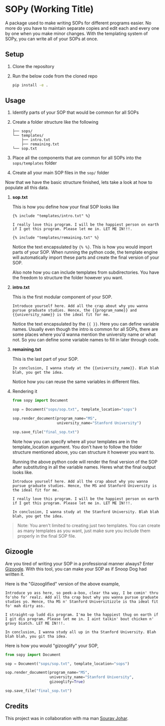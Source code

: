 # SOPy (Working Title)

A package used to make writing SOPs for different programs easier. No more do you have to maintain separate copies and edit each and every one by one when you make minor changes. With the templating system of SOPy, you can write all of your SOPs at once.

## Setup

1. Clone the repository
2. Run the below code from the cloned repo

    ```bash
    pip install -e .
    ```

## Usage

1. Identify parts of your SOP that would be common for all SOPs
2. Create a folder structure like the following

    ```text
    ├── sops/
    └── templates/
        ├── intro.txt
        ├── remaining.txt
    └── sop.txt
    ```

3. Place all the components that are common for all SOPs into the `sops/templates` folder
4. Create all your main SOP files in the `sop/` folder

Now that we have the basic structure finished, lets take a look at how to populate all this data.

1. **sop.txt**

    This is how you define how your final SOP looks like

    ```text
    {% include "templates/intro.txt" %}

    I really love this program. I will be the happiest person on earth if I get this program. Please let me in. LET ME IN!!!.

    {% include "templates/remaining.txt" %}
    ```

    Notice the text encapsulated by `{% %}`. This is how you would import parts of your SOP. When running the python code, the template engine will automatically import these parts and create the final version of your SOP.

    Also note how you can include templates from subdirectories. You have the freedom to structure the folder however you want.

2. **intro.txt**

    This is the first modular component of your SOP.

    ```text
    Introduce yourself here. Add all the crap about why you wanna pursue graduate studies. Hence, the {{program_name}} and {{university_name}} is the ideal fit for me.
    ```

    Notice the text encapsulated by the `{{ }}`. Here you can define variable names. Usually even though the intro is common for all SOPs, there are some places where you'd wanna mention the university name or what not. So you can define some variable names to fill in later through code.

3. **remaining.txt**

    This is the last part of your SOP.

    ```text
    In conclusion, I wanna study at the {{university_name}}. Blah blah blah, you get the idea.
    ```

    Notice how you can reuse the same variables in different files.

4. Rendering it

    ```python
    from sopy import Document

    sop = Document("sops/sop.txt", template_location="sops")

    sop.render_document(program_name="MS",
                        university_name="Stanford University")

    sop.save_file("final_sop.txt")
    ```

    Note how you can specify where all your templates are in the template_location argument. You don't have to follow the folder structure mentioned above, you can structure it however you want to.

    Running the above python code will render the final version of the SOP after substituting in all the variable names. Heres what the final output looks like.

    ```text
    Introduce yourself here. Add all the crap about why you wanna pursue graduate studies. Hence, the MS and Stanford University is the ideal fit for me.

    I really love this program. I will be the happiest person on earth if I get this program. Please let me in. LET ME IN!!!.

    In conclusion, I wanna study at the Stanford University. Blah blah blah, you get the idea.
    ```

> Note: You aren't limited to creating just two templates. You can create as many templates as you want, just make sure you include them properly in the final SOP file.

## Gizoogle

Are you tired of writing your SOP in a professional manner always? Enter [Gizoogle](http://www.gizoogle.net/). With this tool, you can make your SOP as if Snoop Dog had written it.

Here is the "Gizooglified" version of the above example,

```text
Introduce yo ass here, so peek-a-boo, clear tha way, I be comin' thru fo'sho fo' realz. Add all tha crap bout why you wanna pursue graduate studies yo. Hence, tha MS n' Stanford Universitizzle is tha ideal fit fo' mah dirty ass.

I straight-up ludd dis program. I'ma be tha happiest thug on earth if I git dis program. Please let me in. I aint talkin' bout chicken n' gravy biatch. LET ME IN!!!.

In conclusion, I wanna study all up in tha Stanford University. Blah blah blah, you git tha idea.
```

Here is how you would "gizooglify" your SOP,

```python
from sopy import Document

sop = Document("sops/sop.txt", template_location="sops")

sop.render_document(program_name="MS",
                    university_name="Stanford University",
                    gizooglify=True)

sop.save_file("final_sop.txt")
```

## Credits

This project was in collaboration with ma man [Sourav Johar](https://github.com/SouravJohar/).
